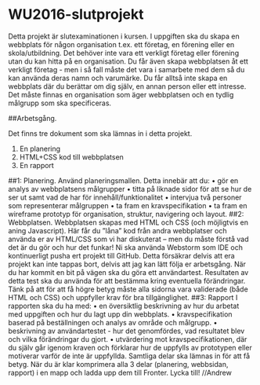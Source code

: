 # WU2016-slutprojekt
Detta projekt är slutexaminationen i kursen. I uppgiften ska du skapa en webbplats för någon organisation t.ex. ett företag, en förening eller en skola/utbildning. 
Det behöver inte vara ett verkligt företag eller förening utan du kan hitta på en organisation. Du får även skapa webbplatsen åt ett verkligt företag - men i så fall måste det vara i samarbete med dem så du kan använda deras namn och varumärke. Du får alltså inte skapa en webbplats där du berättar om dig själv, en annan person eller ett intresse. Det måste finnas en organisation som äger webbplatsen och en tydlig målgrupp som ska specificeras.

##Arbetsgång.

Det finns tre dokument som ska lämnas in i detta projekt.
1.	En planering
2.	HTML+CSS kod till webbplatsen
3.	En rapport

##1: Planering.
Använd planeringsmallen. Detta innebär att du:
•	gör en analys av webbplatsens målgrupper
•	titta på liknade sidor för att se hur de ser ut samt vad de har för innehåll/funktionalitet
•	intervjua två personer som representerar målgruppen
•	ta fram en kravspecifikation
•	ta fram en wireframe prototyp för organisation, struktur, navigering och layout.
##2: Webbplatsen.
Webbplatsen skapas med HTML och CSS (och möjligtvis en aning Javascript).  Här får du ”låna” kod från andra webbplatser och använda er av HTML/CSS som vi har diskuterat – men du måste förstå vad det är du gör och hur det funkar!
Ni ska använda Webstorm som IDE och kontinuerligt pusha ert projekt till GitHub. Detta försäkrar delvis att era projekt kan inte tappas bort, delvis att jag kan lätt följa er arbetsgång.
När du har kommit en bit på vägen ska du göra ett användartest. Resultaten av detta test ska du använda för att bestämma kring eventuella förändringar.
Tänk på att för att få högre betyg måste alla sidorna vara validerade (både HTML och CSS) och uppfyller krav för bra tillgänglighet.
##3: Rapport
I rapporten ska du ha med:
•	en översiktlig beskrivning av hur du arbetat med uppgiften och hur du lagt upp din webbplats.
•	kravspecifikation baserad på beställningen och analys av område och målgrupp.
•	beskrivning av användartestet - hur det genomfördes, vad resultatet blev och vilka förändringar du gjort.
•	utvärdering mot kravspecifikationen, där du själv går igenom kraven och förklarar hur de uppfylls av prototypen eller motiverar varför de inte är uppfyllda.
Samtliga delar ska lämnas in för att få betyg. När du är klar komprimera alla 3 delar (planering, webbsidan, rapport) i en mapp och ladda upp dem till Fronter. 
Lycka till!
//Andrew


